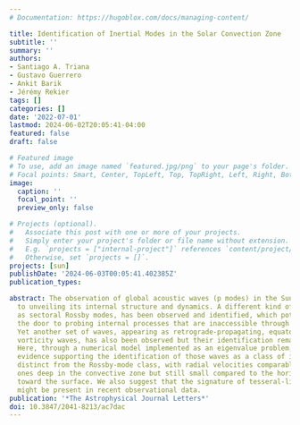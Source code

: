 ```yaml
---
# Documentation: https://hugoblox.com/docs/managing-content/

title: Identification of Inertial Modes in the Solar Convection Zone
subtitle: ''
summary: ''
authors:
- Santiago A. Triana
- Gustavo Guerrero
- Ankit Barik
- Jérémy Rekier
tags: []
categories: []
date: '2022-07-01'
lastmod: 2024-06-02T20:05:41-04:00
featured: false
draft: false

# Featured image
# To use, add an image named `featured.jpg/png` to your page's folder.
# Focal points: Smart, Center, TopLeft, Top, TopRight, Left, Right, BottomLeft, Bottom, BottomRight.
image:
  caption: ''
  focal_point: ''
  preview_only: false

# Projects (optional).
#   Associate this post with one or more of your projects.
#   Simply enter your project's folder or file name without extension.
#   E.g. `projects = ["internal-project"]` references `content/project/deep-learning/index.md`.
#   Otherwise, set `projects = []`.
projects: [sun]
publishDate: '2024-06-03T00:05:41.402385Z'
publication_types:

abstract: The observation of global acoustic waves (p modes) in the Sun has been key
  to unveiling its internal structure and dynamics. A different kind of wave, known
  as sectoral Rossby modes, has been observed and identified, which potentially opens
  the door to probing internal processes that are inaccessible through p-mode helioseismology.
  Yet another set of waves, appearing as retrograde-propagating, equatorially antisymmetric
  vorticity waves, has also been observed but their identification remained elusive.
  Here, through a numerical model implemented as an eigenvalue problem, we provide
  evidence supporting the identification of those waves as a class of inertial eigenmodes,
  distinct from the Rossby-mode class, with radial velocities comparable to the horizontal
  ones deep in the convective zone but still small compared to the horizontal velocities
  toward the surface. We also suggest that the signature of tesseral-like Rossby modes
  might be present in recent observational data.
publication: '*The Astrophysical Journal Letters*'
doi: 10.3847/2041-8213/ac7dac
---
```

